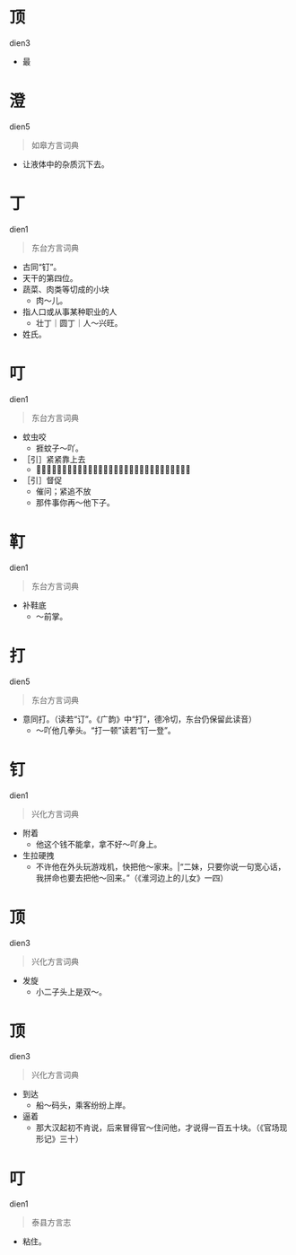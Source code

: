 # 顶
dien3
- 最

# 澄
dien5
> 如皋方言词典
- 让液体中的杂质沉下去。

# 丁
dien1
> 东台方言词典
- 古同“钉”。
- 天干的第四位。
- 蔬菜、肉类等切成的小块
  - 肉～儿。
- 指人口或从事某种职业的人
  - 壮丁｜圆丁｜人～兴旺。
- 姓氏。

# 叮
dien1
> 东台方言词典
- 蚊虫咬
  - 捱蚊子～吖。
- ［引］紧紧靠上去
  - 𪐏得紧叫～得紧，𪐏不住也叫～不住，没得任何关系也叫不～不靠。
- ［引］督促
  - 催问；紧追不放
  - 那件事你再～他下子。

# 靪
dien1
> 东台方言词典
- 补鞋底
  - ～前掌。

# 打
dien5
> 东台方言词典
- 意同打。（读若“订”。《广韵》中“打”，德冷切，东台仍保留此读音）
  - ～吖他几拳头。“打一顿”读若“钉一登”。

# 钉
dien1
> 兴化方言词典
- 附着
  - 他这个钱不能拿，拿不好～吖身上。
- 生拉硬拽
  - 不许他在外头玩游戏机，快把他～家来。|“二妹，只要你说一句宽心话，我拼命也要去把他～回来。”（《淮河边上的儿女》一四）

# 顶
dien3
> 兴化方言词典
- 发旋
  - 小二子头上是双～。

# 顶
dien3
> 兴化方言词典
- 到达
  - 船～码头，乘客纷纷上岸。
- 逼着
  - 那大汉起初不肯说，后来冒得官～住问他，才说得一百五十块。（《官场现形记》三十）

# 叮
dien1
> 泰县方言志
- 粘住。
